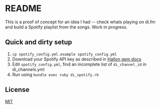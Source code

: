 # README

This is a proof of concept for an idea I had -- check whats playing on di.fm and build a Spotify playlist from the songs. Work in progress.

## Quick and dirty setup

1. `cp spotify_config.yml.example spotify_config.yml`
2. Download your Spotify API key as described in [Hallon gem docs](https://github.com/Burgestrand/Hallon#prerequisites)
3. Edit `spotify_config.yml`, find an incomplete list of `di_channel_id` in di_channels.yml
4. Run using `bundle exec ruby di_spotify.rb`

## License

[MIT](http://opensource.org/licenses/MIT)
